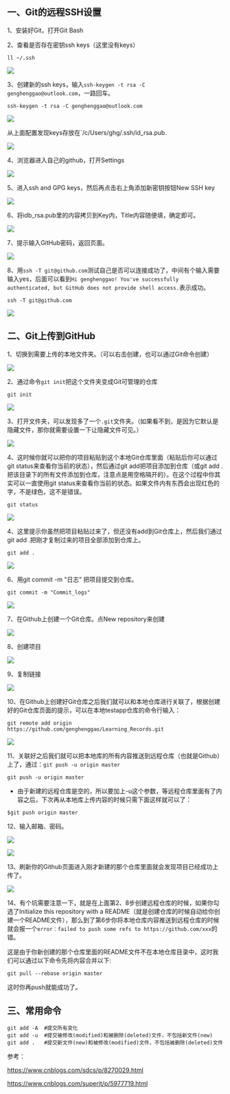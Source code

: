 ## 一、Git的远程SSH设置

1、安装好Git，打开Git Bash

2、查看是否存在密钥ssh keys（这里没有keys）

```
ll ~/.ssh
```

![](IMG/微信截图_20190830082624.png)

3、创建新的ssh keys，输入`ssh-keygen -t rsa -C genghenggao@outlook.com`，一路回车。

```shell
ssh-keygen -t rsa -C genghenggao@outlook.com
```

![](IMG/微信截图_20190830082827.png)

从上面配置发现keys存放在`/c/Users/ghg/.ssh/id_rsa.pub.

![](IMG/微信截图_20190830083150.png)

4、浏览器进入自己的github，打开Settings

![](IMG/微信截图_20190830083759.png)

5、进入ssh and GPG keys，然后再点击右上角添加新密钥按钮New SSH key

![](IMG/微信截图_20190830084018.png)

6、将idb_rsa.pub里的内容拷贝到Key内，Title内容随便填，确定即可。

![](IMG/微信截图_20190830084325.png)

7、提示输入GitHub密码，返回页面。

![](IMG/微信截图_20190830084432.png)

8、用`ssh -T git@github.com`测试自己是否可以连接成功了，中间有个输入需要输入yes，后面可以看到`Hi genghenggao! You've successfully authenticated, but GitHub does not provide shell access.`表示成功。

```
ssh -T git@github.com
```

![](IMG/微信截图_20190830084610.png)



## 二、Git上传到GitHub

1、切换到需要上传的本地文件夹。（可以右击创建，也可以通过Git命令创建）

![](IMG/微信截图_20190830090132.png)

2、通过命令`git init`把这个文件夹变成Git可管理的仓库

```
git init
```

![](IMG/微信截图_20190830090430.png)

3、打开文件夹，可以发现多了一个`.git`文件夹。（如果看不到，是因为它默认是隐藏文件，那你就需要设置一下让隐藏文件可见。）

![](IMG/微信截图_20190830090321.png)

4、这时候你就可以把你的项目粘贴到这个本地Git仓库里面（粘贴后你可以通过git status来查看你当前的状态），然后通过git add把项目添加到仓库（或git add .把该目录下的所有文件添加到仓库，注意点是用空格隔开的）。在这个过程中你其实可以一直使用git status来查看你当前的状态。如果文件内有东西会出现红色的字，不是绿色，这不是错误。

```
git status
```

![](IMG/微信截图_20190830090743.png)

4、这里提示你虽然把项目粘贴过来了，但还没有add到Git仓库上，然后我们通过git add .把刚才复制过来的项目全部添加到仓库上。

```
git add .
```

![](IMG/微信截图_20190830091325.png)

6、用git commit -m "日志" 把项目提交到仓库。

```
git commit -m "Commit_logs" 
```

![](IMG/微信截图_20190830091858.png)



7、在Github上创建一个Git仓库。点New repository来创建

![](IMG/微信截图_20190830092122.png)

8、创建项目

![](IMG/微信截图_20190830092307.png)

9、复制链接

![](IMG/微信截图_20190830092602.png)



10、在Github上创建好Git仓库之后我们就可以和本地仓库进行关联了，根据创建好的Git仓库页面的提示，可以在本地testapp仓库的命令行输入：

```
git remote add origin https://github.com/genghenggao/Learning_Records.git
```

![](IMG/微信截图_20190830092920.png)

11、关联好之后我们就可以把本地库的所有内容推送到远程仓库（也就是Github）上了，通过：`git push -u origin master`

```
git push -u origin master
```

- 由于新建的远程仓库是空的，所以要加上-u这个参数，等远程仓库里面有了内容之后，下次再从本地库上传内容的时候只需下面这样就可以了：

```
$git push origin master
```

12、输入邮箱、密码。

![](IMG/微信截图_20190830093103.png)



![](IMG/微信截图_20190830093208.png)

13、刷新你的Github页面进入刚才新建的那个仓库里面就会发现项目已经成功上传了。

![](IMG/微信截图_20190830093613.png)

14、有个坑需要注意一下，就是在上面第2、8步创建远程仓库的时候，如果你勾选了Initialize this repository with a README（就是创建仓库的时候自动给你创建一个README文件），那么到了第6步你将本地仓库内容推送到远程仓库的时候就会报一个`error：failed to push some refs to https://github.com/xxx`的错。

 这是由于你新创建的那个仓库里面的README文件不在本地仓库目录中，这时我们可以通过以下命令先将内容合并以下:

```
git pull --rebase origin master
```

这时你再push就能成功了。

## 三、常用命令

```
git add -A  #提交所有变化  
git add -u  #提交被修改(modified)和被删除(deleted)文件，不包括新文件(new)  
git add .   #提交新文件(new)和被修改(modified)文件，不包括被删除(deleted)文件  
```



参考：

https://www.cnblogs.com/sdcs/p/8270029.html

https://www.cnblogs.com/superjt/p/5977719.html

